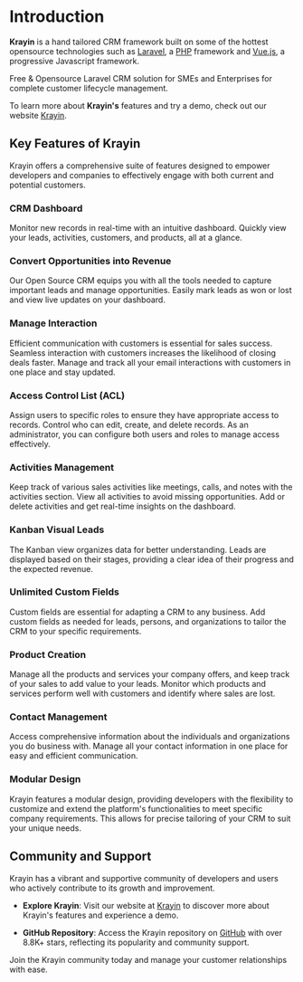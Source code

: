 # Introduction

**Krayin** is a hand tailored CRM framework built on some of the hottest opensource technologies such as [Laravel](https://laravel.com), a [PHP](https://php.net) framework and [Vue.js](https://vuejs.org/), a progressive Javascript framework.

Free & Opensource Laravel CRM solution for SMEs and Enterprises for complete customer lifecycle management.

To learn more about **Krayin's** features and try a demo, check out our website [Krayin](https://krayincrm.com/).

## Key Features of Krayin

Krayin offers a comprehensive suite of features designed to empower developers and companies to effectively engage with both current and potential customers.

### CRM Dashboard

Monitor new records in real-time with an intuitive dashboard. Quickly view your leads, activities, customers, and products, all at a glance.

### Convert Opportunities into Revenue

Our Open Source CRM equips you with all the tools needed to capture important leads and manage opportunities. Easily mark leads as won or lost and view live updates on your dashboard.

### Manage Interaction

Efficient communication with customers is essential for sales success. Seamless interaction with customers increases the likelihood of closing deals faster. Manage and track all your email interactions with customers in one place and stay updated.

### Access Control List (ACL)

Assign users to specific roles to ensure they have appropriate access to records. Control who can edit, create, and delete records. As an administrator, you can configure both users and roles to manage access effectively.

### Activities Management

Keep track of various sales activities like meetings, calls, and notes with the activities section. View all activities to avoid missing opportunities. Add or delete activities and get real-time insights on the dashboard.

### Kanban Visual Leads

The Kanban view organizes data for better understanding. Leads are displayed based on their stages, providing a clear idea of their progress and the expected revenue.

### Unlimited Custom Fields

Custom fields are essential for adapting a CRM to any business. Add custom fields as needed for leads, persons, and organizations to tailor the CRM to your specific requirements.

### Product Creation

Manage all the products and services your company offers, and keep track of your sales to add value to your leads. Monitor which products and services perform well with customers and identify where sales are lost.

### Contact Management

Access comprehensive information about the individuals and organizations you do business with. Manage all your contact information in one place for easy and efficient communication.

### Modular Design

Krayin features a modular design, providing developers with the flexibility to customize and extend the platform's functionalities to meet specific company requirements. This allows for precise tailoring of your CRM to suit your unique needs.

## Community and Support

Krayin has a vibrant and supportive community of developers and users who actively contribute to its growth and improvement.

- **Explore Krayin**: Visit our website at [Krayin](https://krayincrm.com) to discover more about Krayin's features and experience a demo.

- **GitHub Repository**: Access the Krayin repository on [GitHub](https://github.com/krayin/laravel-crm) with over 8.8K+ stars, reflecting its popularity and community support.

Join the Krayin community today and manage your customer relationships with ease.
